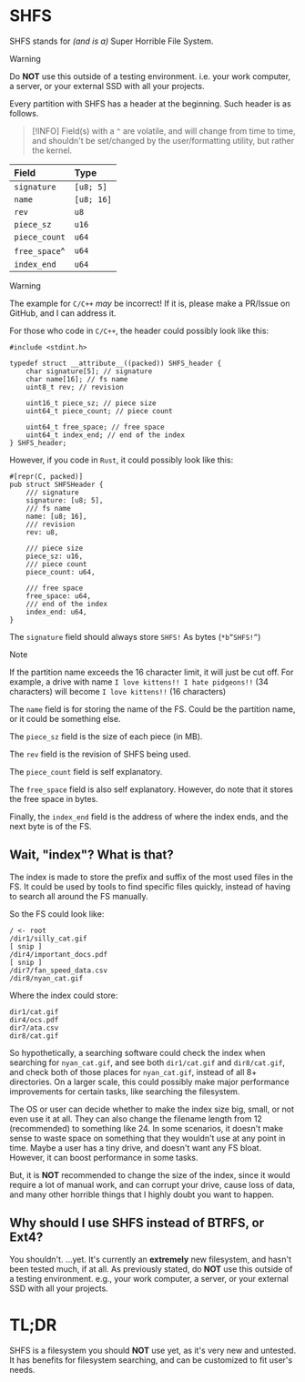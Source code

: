 # SHFS
SHFS stands for *(and is a)* Super Horrible File System.

>[!WARNING]
>Do **NOT** use this outside of a testing environment. i.e. your work computer, a server, or your external SSD with all your projects.

Every partition with SHFS has a header at the beginning. Such header is as follows.

>[!INFO]
> Field(s) with a `^` are volatile, and will change from time to time, and shouldn't be set/changed by the user/formatting utility, but rather the kernel.

| Field         | Type       |
| :------------ | :--------- |
| `signature`   | `[u8; 5]`  |
| `name`        | `[u8; 16]` |
| `rev`         | `u8`       |
| `piece_sz`    | `u16`      |
| `piece_count` | `u64`      |
| `free_space`^ | `u64`      |
| `index_end`   | `u64`      |

>[!WARNING]
>The example for `C/C++` *may* be incorrect! If it is, please make a PR/Issue on GitHub, and I can address it.

For those who code in `C/C++`, the header could possibly look like this:
```
#include <stdint.h>

typedef struct __attribute__((packed)) SHFS_header {
	char signature[5]; // signature
	char name[16]; // fs name
	uint8_t rev; // revision
	
	uint16_t piece_sz; // piece size
	uint64_t piece_count; // piece count
	
	uint64_t free_space; // free space
	uint64_t index_end; // end of the index
} SHFS_header;
```

However, if you code in `Rust`, it could possibly look like this:
```
#[repr(C, packed)]
pub struct SHFSHeader {
	/// signature
	signature: [u8; 5],
	/// fs name
	name: [u8; 16],
	/// revision
	rev: u8,
	
	/// piece size
	piece_sz: u16,
	/// piece count
	piece_count: u64,
	
	/// free space
	free_space: u64,
	/// end of the index
	index_end: u64,
}
```

The `signature` field should always store `SHFS!` As bytes (`*b”SHFS!”`)

>[!NOTE]
>If the partition name exceeds the 16 character limit, it will just be cut off.
>For example, a drive with name `I love kittens!! I hate pidgeons!!` (34 characters) will become `I love kittens!!` (16 characters)

The `name` field is for storing the name of the FS. Could be the partition name, or it could be something else.

The `piece_sz` field is the size of each piece (in MB).

The `rev` field is the revision of SHFS being used.

The `piece_count` field is self explanatory.

The `free_space` field is also self explanatory. However, do note that it stores the free space in bytes.

Finally, the `index_end` field is the address of where the index ends, and the next byte is of the FS.

## Wait, "index"? What is that?
The index is made to store the prefix and suffix of the most used files in the FS. It could be used by tools to find specific files quickly, instead of having to search all around the FS manually.

So the FS could look like:
```
/ <- root
/dir1/silly_cat.gif
[ snip ]
/dir4/important_docs.pdf
[ snip ]
/dir7/fan_speed_data.csv
/dir8/nyan_cat.gif
```

Where the index could store:
```
dir1/cat.gif
dir4/ocs.pdf
dir7/ata.csv
dir8/cat.gif
```

So hypothetically, a searching software could check the index when searching for `nyan_cat.gif`, and see both `dir1/cat.gif` and `dir8/cat.gif`, and check both of those places for `nyan_cat.gif`, instead of all 8+ directories. On a larger scale, this could possibly make major performance improvements for certain tasks, like searching the filesystem.

The OS or user can decide whether to make the index size big, small, or not even use it at all. They can also change the filename length from 12 (recommended) to something like 24. In some scenarios, it doesn't make sense to waste space on something that they wouldn't use at any point in time. Maybe a user has a tiny drive, and doesn't want any FS bloat. However, it can boost performance in some tasks.

But, it is **NOT** recommended to change the size of the index, since it would require a lot of manual work, and can corrupt your drive, cause loss of data, and many other horrible things that I highly doubt you want to happen.

## Why should I use SHFS instead of BTRFS, or Ext4?
You shouldn't. ...yet. It's currently an **extremely** new filesystem, and hasn't been tested much, if at all. As previously stated, do **NOT** use this outside of a testing environment. e.g., your work computer, a server, or your external SSD with all your projects.

# TL;DR
SHFS is a filesystem you should **NOT** use yet, as it's very new and untested. It has benefits for filesystem searching, and can be customized to fit user's needs.